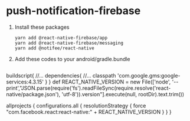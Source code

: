 # push-notification-firebase

1. Install these packages
   ```
   yarn add @react-native-firebase/app
   yarn add @react-native-firebase/messaging
   yarn add @notifee/react-native
   ```
2. Add these codes to your android/gradle.bundle
   ```
buildscript{
   //...
   dependencies{
      //...
      classpath 'com.google.gms:google-services:4.3.15'
   }
}
def REACT_NATIVE_VERSION = new File(['node', '--print',"JSON.parse(require('fs').readFileSync(require.resolve('react-native/package.json'), 'utf-8')).version"].execute(null, rootDir).text.trim())

allprojects {
    configurations.all {
          resolutionStrategy {
            force "com.facebook.react:react-native:" + REACT_NATIVE_VERSION
          }
    }
}
   ```
